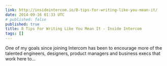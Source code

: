 ```yaml
---
link: http://insideintercom.io/8-tips-for-writing-like-you-mean-it/
date: 2014-09-16 01:33 UTC
# published: false
published: true
title: 8 Tips For Writing Like You Mean It - Inside Intercom
tags: []
---
```


One of my goals since joining Intercom has been to encourage more of the talented engineers, designers, product managers and business execs that work here to…
